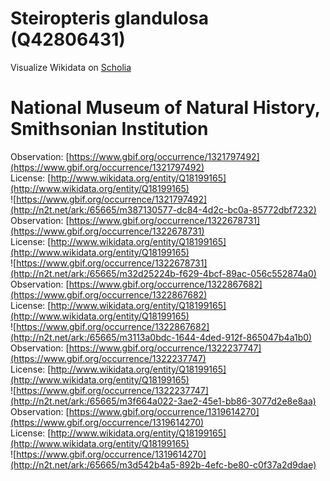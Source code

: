 
Steiropteris glandulosa (Q42806431)
===================================
  
Visualize Wikidata on [Scholia](https://scholia.toolforge.org/taxon/Q42806431)
# National Museum of Natural History, Smithsonian Institution
  
Observation: [https://www.gbif.org/occurrence/1321797492](https://www.gbif.org/occurrence/1321797492)  
License: [http://www.wikidata.org/entity/Q18199165](http://www.wikidata.org/entity/Q18199165)  
![https://www.gbif.org/occurrence/1321797492](http://n2t.net/ark:/65665/m387130577-dc84-4d2c-bc0a-85772dbf7232)  
Observation: [https://www.gbif.org/occurrence/1322678731](https://www.gbif.org/occurrence/1322678731)  
License: [http://www.wikidata.org/entity/Q18199165](http://www.wikidata.org/entity/Q18199165)  
![https://www.gbif.org/occurrence/1322678731](http://n2t.net/ark:/65665/m32d25224b-f629-4bcf-89ac-056c552874a0)  
Observation: [https://www.gbif.org/occurrence/1322867682](https://www.gbif.org/occurrence/1322867682)  
License: [http://www.wikidata.org/entity/Q18199165](http://www.wikidata.org/entity/Q18199165)  
![https://www.gbif.org/occurrence/1322867682](http://n2t.net/ark:/65665/m3113a0bdc-1644-4ded-912f-865047b4a1b0)  
Observation: [https://www.gbif.org/occurrence/1322237747](https://www.gbif.org/occurrence/1322237747)  
License: [http://www.wikidata.org/entity/Q18199165](http://www.wikidata.org/entity/Q18199165)  
![https://www.gbif.org/occurrence/1322237747](http://n2t.net/ark:/65665/m3f664a022-3ae2-45e1-bb86-3077d2e8e8aa)  
Observation: [https://www.gbif.org/occurrence/1319614270](https://www.gbif.org/occurrence/1319614270)  
License: [http://www.wikidata.org/entity/Q18199165](http://www.wikidata.org/entity/Q18199165)  
![https://www.gbif.org/occurrence/1319614270](http://n2t.net/ark:/65665/m3d542b4a5-892b-4efc-be80-c0f37a2d9dae)
